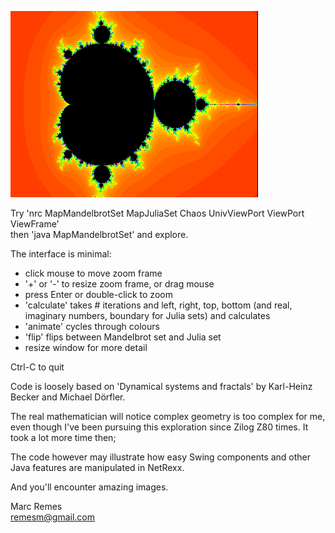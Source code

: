 ![MandelbrotSet.png](MandelbrotSet.png)

Try 'nrc MapMandelbrotSet MapJuliaSet Chaos UnivViewPort ViewPort ViewFrame'  
then 'java MapMandelbrotSet' and explore.

The interface is minimal:  
- click mouse to move zoom frame    
- '+' or '-' to resize zoom frame, or drag mouse    
- press Enter or double-click to zoom   
- 'calculate' takes # iterations and left, right, top, bottom 
(and real, imaginary numbers, boundary for Julia sets)
 and calculates   
- 'animate' cycles through colours
- 'flip' flips between Mandelbrot set and Julia set
- resize window for more detail

Ctrl-C to quit

Code is loosely based on 'Dynamical systems and fractals' by 
Karl-Heinz Becker and Michael Dörfler.

The real mathematician will notice complex geometry is too complex for me,
even though I've been pursuing this exploration since Zilog Z80 times. 
It took a lot more time then;

The code however may illustrate how easy Swing components and other Java features
are manipulated in NetRexx.

And you'll encounter amazing images.

Marc Remes  
remesm@gmail.com

